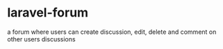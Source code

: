 # laravel-forum
a forum  where users can create discussion, edit, delete and comment on other users discussions
